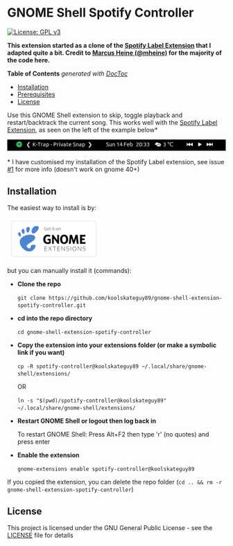 # GNOME Shell Spotify Controller

[![License: GPL v3](https://img.shields.io/badge/License-GPL%20v3-blue.svg)](https://www.gnu.org/licenses/gpl-3.0)

**This extension started as a clone of the [Spotify Label Extension](https://github.com/mheine/gnome-shell-spotify-label) that I adapted quite a bit. Credit to [Marcus Heine (@mheine)](https://github.com/mheine) for the majority of the code here.**

**Table of Contents** _generated with [DocToc](https://github.com/thlorenz/doctoc)_
<!-- START doctoc generated TOC please keep comment here to allow auto update -->
<!-- DON'T EDIT THIS SECTION, INSTEAD RE-RUN doctoc TO UPDATE -->

- [Installation](#installation)
- [Prerequisites](#prerequisites)
- [License](#license)

<!-- END doctoc generated TOC please keep comment here to allow auto update -->

Use this GNOME Shell extension to skip, toggle playback and restart/backtrack the current song. This works well with the [Spotify Label Extension](https://github.com/mheine/gnome-shell-spotify-label), as seen on the left of the example below*

![Error mi amigo!](res/example.png "Extension on far right!")

\* I have customised my installation of the Spotify Label extension, see issue [#1](https://github.com/koolskateguy89/gnome-shell-extension-spotify-controller/issues/1) for more info (doesn't work on gnome 40+)

## Installation

The easiest way to install is by:

[<img src="https://github.com/andyholmes/gnome-shell-extensions-badge/raw/master/get-it-on-ego.svg?sanitize=true" alt="Get it on EGO" height="100" align="middle">](https://extensions.gnome.org/extension/4013/spotify-controller/)

but you can manually install it (commands):

- **Clone the repo**

  `git clone https://github.com/koolskateguy89/gnome-shell-extension-spotify-controller.git`

- **cd into the repo directory**

  `cd gnome-shell-extension-spotify-controller`

- **Copy the extension into your extensions folder (or make a symbolic link if you want)**

  `cp -R spotify-controller@koolskateguy89 ~/.local/share/gnome-shell/extensions/`

  OR

  `ln -s "$(pwd)/spotify-controller@koolskateguy89" ~/.local/share/gnome-shell/extensions/`

- **Restart GNOME Shell or logout then log back in**

  To restart GNOME Shell: Press Alt+F2 then type 'r' (no quotes) and press enter

- **Enable the extension**

  `gnome-extensions enable spotify-controller@koolskateguy89`

If you copied the extension, you can delete the repo folder (`cd .. && rm -r gnome-shell-extension-spotify-controller`)

## License

This project is licensed under the GNU General Public License - see the [LICENSE](LICENSE) file for details
